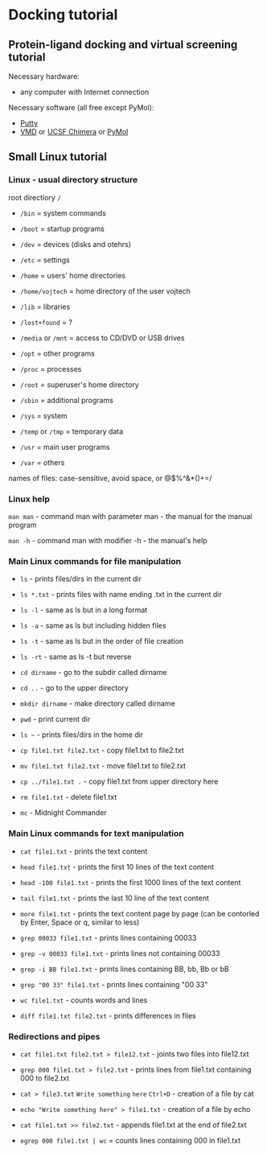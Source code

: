 # Docking tutorial
## Protein-ligand docking and virtual screening tutorial

Necessary hardware:
* any computer with Internet connection

Necessary software (all free except PyMol):
* [Putty](https://www.chiark.greenend.org.uk/~sgtatham/putty/latest.html)
* [VMD](http://www.ks.uiuc.edu/Research/vmd/) or [UCSF Chimera](https://www.cgl.ucsf.edu/chimera/) or [PyMol](https://www.pymol.org/)

## Small Linux tutorial

### Linux - usual directory structure

root directiory `/`

* `/bin` = system commands

* `/boot` = startup programs

* `/dev` = devices (disks and otehrs)

* `/etc` = settings

* `/home` = users' home directories

* `/home/vojtech` = home directory of the user vojtech

* `/lib` = libraries

* `/lost+found` = ?

* `/media` or `/mnt` = access to CD/DVD or USB drives

* `/opt` = other programs

* `/proc` = processes

* `/root` = superuser's home directory

* `/sbin` = additional programs

* `/sys` = system

* `/temp` or `/tmp` = temporary data

* `/usr` = main user programs

* `/var` = others

names of files: case-sensitive, avoid space, or @$%^&*()+=/

### Linux help

`man man` - command man with parameter man - the manual for the manual program

`man -h` - command man with modifier -h - the manual's help

### Main Linux commands for file manipulation

* `ls` - prints files/dirs in the current dir

* `ls *.txt` - prints files with name ending .txt in the current dir

* `ls -l` - same as ls but in a long format

* `ls -a` - same as ls but including hidden files

* `ls -t` - same as ls but in the order of file creation

* `ls -rt` - same as ls -t but reverse

* `cd dirname` - go to the subdir called dirname

* `cd ..` - go to the upper directory

* `mkdir dirname` - make directory called dirname

* `pwd` - print current dir

* `ls ~` - prints files/dirs in the home dir

* `cp file1.txt file2.txt` - copy file1.txt to file2.txt

* `mv file1.txt file2.txt` - move file1.txt to file2.txt

* `cp ../file1.txt .` - copy file1.txt from upper directory here

* `rm file1.txt` - delete file1.txt

* `mc` - Midnight Commander 

### Main Linux commands for text manipulation

* `cat file1.txt` - prints the text content

* `head file1.txt` - prints the first 10 lines of the text content

* `head -100 file1.txt` - prints the first 1000 lines of the text content

* `tail file1.txt` - prints the last 10 line of the text content

* `more file1.txt` - prints the text content page by page (can be contorled by Enter, Space or q, similar to less)

* `grep 00033 file1.txt` - prints lines containing 00033

* `grep -v 00033 file1.txt` - prints lines not containing 00033

* `grep -i BB file1.txt` - prints lines containing BB, bb, Bb or bB

* `grep "00 33" file1.txt` - prints lines containing "00 33"

* `wc file1.txt` - counts words and lines

* `diff file1.txt file2.txt` - prints differences in files

### Redirections and pipes

* `cat file1.txt file2.txt > file12.txt` - joints two files into file12.txt

* `grep 000 file1.txt > file2.txt` - prints lines from file1.txt containing 000 to file2.txt

* `cat > file3.txt`
`Write something`
`here`
`Ctrl+D` - creation of a file by cat

* `echo "Write something here" > file1.txt` - creation of a file by echo

* `cat file1.txt >> file2.txt` - appends file1.txt at the end of file2.txt

* `egrep 000 file1.txt | wc` = counts lines containing 000 in file1.txt


